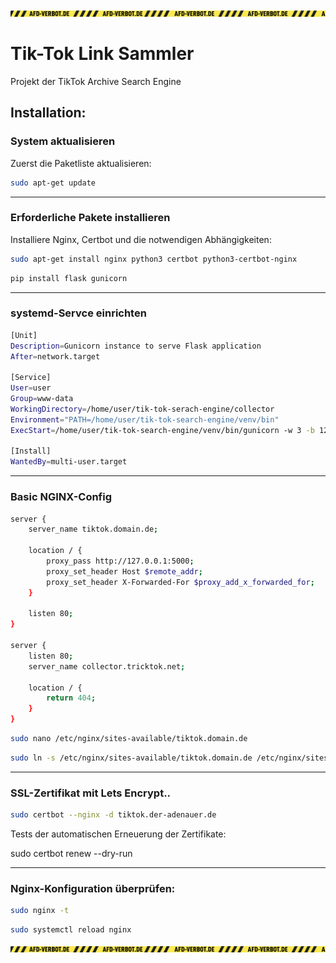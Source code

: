 ![Banderole](./banderole.png)

# Tik-Tok Link Sammler

Projekt der TikTok Archive Search Engine



## Installation:


### System aktualisieren

Zuerst die Paketliste aktualisieren:

```bash
sudo apt-get update
```

_______________


### Erforderliche Pakete installieren

Installiere Nginx, Certbot und die notwendigen Abhängigkeiten:

```bash
sudo apt-get install nginx python3 certbot python3-certbot-nginx 
```



```bash
pip install flask gunicorn
```




________________________


### systemd-Servce einrichten

```bash
[Unit]
Description=Gunicorn instance to serve Flask application
After=network.target

[Service]
User=user
Group=www-data
WorkingDirectory=/home/user/tik-tok-serach-engine/collector
Environment="PATH=/home/user/tik-tok-search-engine/venv/bin"
ExecStart=/home/user/tik-tok-search-engine/venv/bin/gunicorn -w 3 -b 127.0.0.1:5000 app:app

[Install]
WantedBy=multi-user.target
```

_______________

### Basic NGINX-Config

```bash
server {
    server_name tiktok.domain.de;

    location / {
        proxy_pass http://127.0.0.1:5000;
        proxy_set_header Host $remote_addr;
        proxy_set_header X-Forwarded-For $proxy_add_x_forwarded_for;
    }

    listen 80;
}

server {
    listen 80;
    server_name collector.tricktok.net;

    location / {
        return 404;
    }
}
```


```bash
sudo nano /etc/nginx/sites-available/tiktok.domain.de
```

```bash
sudo ln -s /etc/nginx/sites-available/tiktok.domain.de /etc/nginx/sites-enabled/
```

_______________


### SSL-Zertifikat mit Lets Encrypt..


```bash
sudo certbot --nginx -d tiktok.der-adenauer.de
```

Tests der automatischen Erneuerung der Zertifikate:

sudo certbot renew --dry-run

________________________

### Nginx-Konfiguration überprüfen:

```bash
sudo nginx -t
```


```bash
sudo systemctl reload nginx
```


![Banderole](./banderole.png)